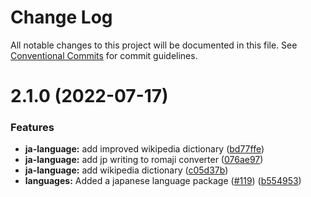 # Change Log

All notable changes to this project will be documented in this file.
See [Conventional Commits](https://conventionalcommits.org) for commit guidelines.

# 2.1.0 (2022-07-17)


### Features

* **ja-language:** add improved wikipedia dictionary ([bd77ffe](https://github.com/zxcvbn-ts/zxcvbn/commit/bd77ffe29918bad04c049408b26133af524351f6))
* **ja-language:** add jp writing to romaji converter ([076ae97](https://github.com/zxcvbn-ts/zxcvbn/commit/076ae975ed46e5573c14a076931cc02cebe22bfe))
* **ja-language:** add wikipedia dictionary ([c05d37b](https://github.com/zxcvbn-ts/zxcvbn/commit/c05d37b7ebd3eff1811f400ecd23519ab1477276))
* **languages:** Added a japanese language package ([#119](https://github.com/zxcvbn-ts/zxcvbn/issues/119)) ([b554953](https://github.com/zxcvbn-ts/zxcvbn/commit/b554953093e2ef645fecbe5621e2915915f8e5a1))

